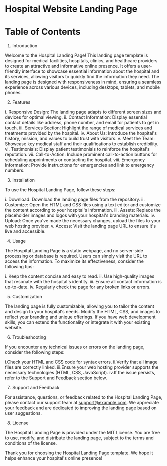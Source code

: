 # Hospital Website Landing Page

# Table of Contents

1. Introduction

Welcome to the Hospital Landing Page! This landing page template is designed for medical facilities, hospitals, clinics, and healthcare providers to create an attractive and informative online presence. It offers a user-friendly interface to showcase essential information about the hospital and its services, allowing visitors to quickly find the information they need. 
The landing page is designed with responsiveness in mind, ensuring a seamless experience across various devices, including desktops, tablets, and mobile phones.

2. Features

i. Responsive Design: The landing page adapts to different screen sizes and devices for optimal viewing.
ii. Contact Information: Display essential contact details like address, phone number, and email for patients to get in touch.
iii. Services Section: Highlight the range of medical services and treatments provided by the hospital.
iv. About Us: Introduce the hospital's history, mission, and values to build trust with visitors.
v. Meet the Team: Showcase key medical staff and their qualifications to establish credibility.
vi. Testimonials: Display patient testimonials to reinforce the hospital's reputation.
vii. Call-to-Action: Include prominent call-to-action buttons for scheduling appointments or contacting the hospital.
viii. Emergency Information: Provide instructions for emergencies and link to emergency numbers.

3. Installation

To use the Hospital Landing Page, follow these steps:

i. Download: Download the landing page files from the repository.
ii. Customize: Open the HTML and CSS files using a text editor and customize the content according to your hospital's information.
iii. Assets: Replace the placeholder images and logos with your hospital's branding materials.
iv. Upload: Once you've made the necessary changes, upload the files to your web hosting provider.
v. Access: Visit the landing page URL to ensure it's live and accessible.

4. Usage

The Hospital Landing Page is a static webpage, and no server-side processing or database is required. Users can simply visit the URL to access the information. To maximize its effectiveness, consider the following tips:

i. Keep the content concise and easy to read.
ii. Use high-quality images that resonate with the hospital's identity.
iii. Ensure all contact information is up-to-date.
iv. Regularly check the page for any broken links or errors.

5. Customization

The landing page is fully customizable, allowing you to tailor the content and design to your hospital's needs. Modify the HTML, CSS, and images to reflect your branding and unique offerings. If you have web development skills, you can extend the functionality or integrate it with your existing website.

6. Troubleshooting

If you encounter any technical issues or errors on the landing page, consider the following steps:

i.Check your HTML and CSS code for syntax errors.
ii.Verify that all image files are correctly linked.
iii.Ensure your web hosting provider supports the necessary technologies (HTML, CSS, JavaScript).
iv.If the issue persists, refer to the Support and Feedback section below.

7. Support and Feedback

For assistance, questions, or feedback related to the Hospital Landing Page, please contact our support team at support@example.com. We appreciate your feedback and are dedicated to improving the landing page based on user suggestions.

8. License

The Hospital Landing Page is provided under the MIT License. You are free to use, modify, and distribute the landing page, subject to the terms and conditions of the license.

Thank you for choosing the Hospital Landing Page template. We hope it helps enhance your hospital's online presence!
